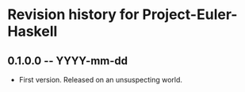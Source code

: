# Revision history for Project-Euler-Haskell

## 0.1.0.0 -- YYYY-mm-dd

* First version. Released on an unsuspecting world.
